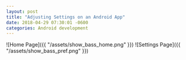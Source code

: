 ```yaml
---
layout: post
title: "Adjusting Settings on an Android App"
date: 2018-04-29 07:30:01 -0600
categories: Android development
---
```


![Home Page]({{ "/assets/show_bass_home.png" }})
![Settings Page]({{ "/assets/show_bass_pref.png" }})

